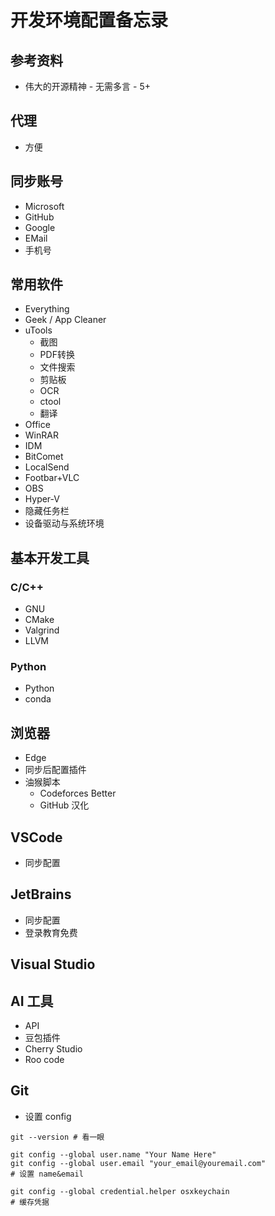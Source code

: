 # 开发环境配置备忘录

## 参考资料

- 伟大的开源精神 - 无需多言 - 5+

## 代理

- 方便

## 同步账号

- Microsoft
- GitHub
- Google
- EMail
- 手机号

## 常用软件

- Everything
- Geek / App Cleaner
- uTools
    - 截图
    - PDF转换
    - 文件搜索
    - 剪贴板
    - OCR
    - ctool
    - 翻译
- Office
- WinRAR
- IDM
- BitComet
- LocalSend
- Footbar+VLC
- OBS
- Hyper-V
- 隐藏任务栏
- 设备驱动与系统环境

## 基本开发工具

### C/C++

- GNU
- CMake
- Valgrind
- LLVM

### Python

- Python
- conda

## 浏览器

- Edge
- 同步后配置插件
- 油猴脚本
    - Codeforces Better
    - GitHub 汉化

## VSCode

- 同步配置

## JetBrains

- 同步配置
- 登录教育免费

## Visual Studio

## AI 工具

- API
- 豆包插件
- Cherry Studio
- Roo code

## Git

- 设置 config

```shell
git --version # 看一眼

git config --global user.name "Your Name Here"
git config --global user.email "your_email@youremail.com"
# 设置 name&email

git config --global credential.helper osxkeychain
# 缓存凭据
```
